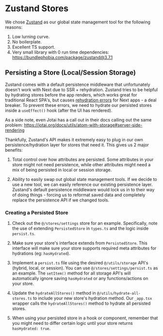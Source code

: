 # Zustand Stores

We chose [Zustand](https://github.com/pmndrs/zustand) as our global state management tool for the following reasons:

1. Low lurning curve.
2. No boilerplate.
3. Excellent TS support.
4. Very small library with 0 run time dependencies: https://bundlephobia.com/package/zustand@3.7.1

## Persisting a Store (Local/Session Storage)

Zustand comes with a default persistence middleware that unfortunately doesn't work with Next due to SSR + rehydration. Zustand tries to be helpful by hydrating stores before the app renders, which works great for traditional React SPA's, but causes [rehydration errors](https://www.joshwcomeau.com/react/the-perils-of-rehydration) for Next apps - a deal breaker. To prevent these errors, we need to hydrate our persisted stores inside a `useEffect()` hook (after the UI has rendered).

As a side note, even Jotai has a call out in their docs calling out the same problem: https://jotai.org/docs/utils/atom-with-storage#server-side-rendering

Thankfully, Zustand's API makes it extremely easy to plug in our own persistence/hydration layer for stores that need it. This gives us 2 major benefits:

1. Total control over how attributes are persisted. Some attributes in your store might not need persistence, while other attributes might need a mix of being persisted in local or session storage.

2. Ability to easily swap out global state management tools. If we decide to use a new tool, we can easily reference our existing persistence layer. Zustand's default persistence middleware would lock us in to their way of doing things - forcing us to reformat saved data and completely replace the persistence API if we changed tools.

### Creating a Persisted Store

1. Check out the `@/stores/settings` store for an example. Specifically, note the use of extending `PersistedStore` in `types.ts` and the logic inside `persist.ts`.

2. Make sure your store's interface extends from `PersistedStore`. This interface will make sure your store supports required meta attributes for hydrations (eg: `hasHydrated`).

3. Implement a `persist.ts` file using the desired `@/utils/storage` API's (hybrid, local, or session). You can use `@/stores/settings/persist.ts` as an example. The `setItem()` method for all storage API's will automatically ignore saving `hasHydrated` or any functions/actions on your store.

4. Update the `hydrateAllStores()` method in `@/utils/hydrate-all-stores.ts` to include your new store's hydration method. Our `_app.tsx` wrapper calls the `hydrateAllStores()` method to hydrate all persisted stores.

5. When using your persisted store in a hook or component, remember that you might need to differ certain logic until your store returns `hasHydrated: true`.
